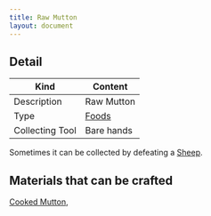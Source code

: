```yaml
---
title: Raw Mutton
layout: document
---
```

## Detail

|Kind|Content|
|---|---|
|Description|Raw Mutton|
|Type|[Foods](Foods)|
|Collecting Tool|Bare hands|

Sometimes it can be collected by defeating a [Sheep](Sheep).

## Materials that can be crafted

[Cooked Mutton](Cooked_Mutton),
